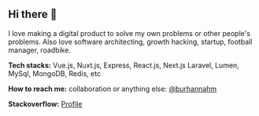 ## Hi there 👋

I love making a digital product to solve my own problems or other people's problems. Also love software architecting, growth hacking, startup, football manager, roadbike.

__Tech stacks:__ Vue.js, Nuxt.js, Express, React.js, Next.js Laravel, Lumen, MySql, MongoDB, Redis, etc

__How to reach me:__ collaboration or anything else: [@burhannahm](https://twitter.com/BurhannAhm)

__Stackoverflow:__ [Profile](https://stackoverflow.com/users/6345936/kusiaga)
